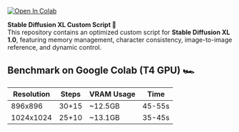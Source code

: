 [![Open In Colab](https://colab.research.google.com/assets/colab-badge.svg)](https://colab.research.google.com/drive/1_P5oNfyoCw0SgjAKTdtnnVYv2j3GXInR)

**Stable Diffusion XL Custom Script 🚀**  
This repository contains an optimized custom script for **Stable Diffusion XL 1.0**, featuring memory management, character consistency, image-to-image reference, and dynamic control.  

## **Benchmark on Google Colab (T4 GPU) 🏎**  
| Resolution  | Steps  | VRAM Usage  | Time    |  
|------------|--------|------------|---------|  
| 896x896    | 30+15  | ~12.5GB    | 45-55s  |  
| 1024x1024  | 25+10  | ~13.1GB    | 35-45s  |  
